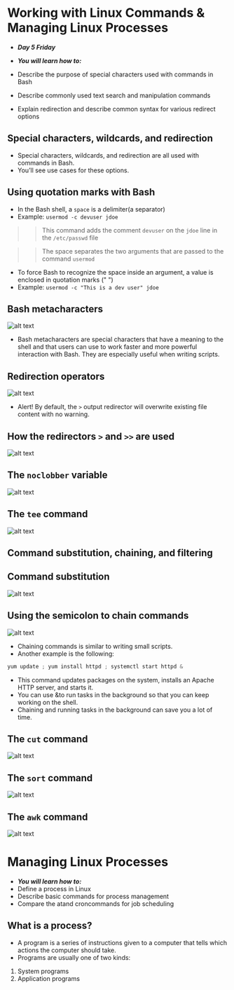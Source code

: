 # Working with Linux Commands & Managing Linux Processes

- ***Day 5 Friday***

- ***You will learn how to:***
- Describe the purpose of special characters used with commands in Bash
- Describe commonly used text search and manipulation commands
- Explain redirection and describe common syntax for various redirect options

## Special characters, wildcards, and redirection
- Special characters, wildcards, and redirection are all used with commands in Bash.
- You’ll see use cases for these options.

## Using quotation marks with Bash
- In the Bash shell, a `space` is a delimiter(a separator)
- Example: `usermod -c devuser jdoe`

>> This command adds the comment `devuser` on the `jdoe` line in the `/etc/passwd` file

>> The space separates the two arguments that are passed to the command `usermod`

- To force Bash to recognize the space inside an argument, a value is enclosed in quotation marks (" ")
- Example: `usermod -c "This is a dev user" jdoe`

## Bash metacharacters

![alt text](<Images/bash metaxtcs.png>)

- Bash metacharacters are special characters that have a meaning to the shell and that users can use to work faster and more powerful interaction with Bash. They are especially useful when writing scripts.

## Redirection operators

![alt text](<Images/redirection ops.png>)

- Alert! By default, the `>` output redirector will overwrite existing file content with no warning.

## How the redirectors `>` and `>>` are used

![alt text](Images/redirects.png)

## The `noclobber` variable

![alt text](Images/noclobber.png)

## The `tee` command

![alt text](Images/teecmd.png)

## Command substitution, chaining, and filtering
## Command substitution

![alt text](<Images/subs command.png>)

## Using the semicolon to chain commands

![alt text](Images/semicolon.png)

- Chaining commands is similar to writing small scripts. 
- Another example is the following:

```javascript
yum update ; yum install httpd ; systemctl start httpd &  
```

- This command updates packages on the system, installs an Apache HTTP server, and starts it.
- You can use &to run tasks in the background so that you can keep working on the shell.
- Chaining and running tasks in the background can save you a lot of time.

## The `cut` command

![alt text](<Images/cut command.png>)

## The `sort` command

![alt text](<Images/sort command.png>)

## The `awk` command

![alt text](<Images/awk cmd.png>)


# Managing Linux Processes
- ***You will learn how to:***
- Define a process in Linux
- Describe basic commands for process management
- Compare the atand croncommands for job scheduling

## What is a process?
- A program is a series of instructions given to a computer that tells which actions the computer should take.
- Programs are usually one of two kinds:
1. System programs
2. Application programs
